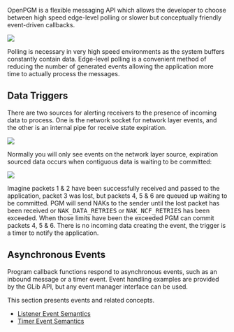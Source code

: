 OpenPGM is a flexible messaging API which allows the developer to choose between high speed edge-level polling or slower but conceptually friendly event-driven callbacks.

<img src='http://miru.hk/wiki/OpenPGM_Events.png' />

Polling is necessary in very high speed environments as the system buffers constantly contain data.  Edge-level polling is a convenient method of reducing the number of generated events allowing the application more time to actually process the messages.


## Data Triggers ##
There are two sources for alerting receivers to the presence of incoming data to process.  One is the network socket for network layer events, and the other is an internal pipe for receive state expiration.

<img src='http://miru.hk/wiki/PGM_events.png' />

Normally you will only see events on the network layer source, expiration sourced data occurs when contiguous data is waiting to be committed:

<img src='http://miru.hk/wiki/Loss_detection_by_gap.png' />

Imagine packets 1 & 2 have been successfully received and passed to the application, packet 3 was lost, but packets 4, 5 & 6 are queued up waiting to be committed.  PGM will send NAKs to the sender until the lost packet has been received or <tt>NAK_DATA_RETRIES</tt> or <tt>NAK_NCF_RETRIES</tt> has been exceeded.  When those limits have been the exceeded PGM can commit packets 4, 5 & 6.  There is no incoming data creating the event, the trigger is a timer to notify the application.


## Asynchronous Events ##

Program callback functions respond to asynchronous events, such as an inbound message or a timer event.  Event handling examples are provided by the GLib API, but any event manager interface can be used.

This section presents events and related concepts.

  * [Listener Event Semantics](OpenPgmConceptsListenerEventSemantics.md)
  * [Timer Event Semantics](OpenPgmConceptsTimerEventSemantics.md)

